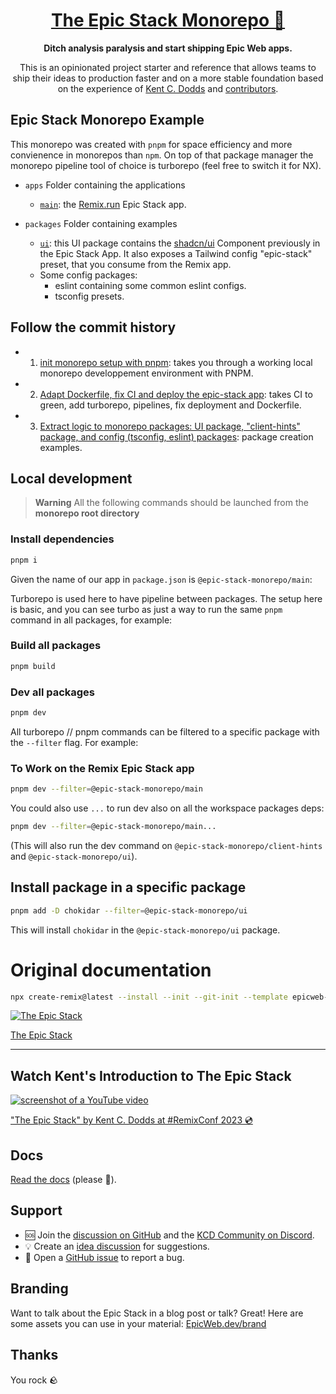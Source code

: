 <div align="center">
  <h1 align="center"><a href="https://www.epicweb.dev/epic-stack">The Epic Stack Monorepo 🚀</a></h1>
  <strong align="center">
    Ditch analysis paralysis and start shipping Epic Web apps.
  </strong>
  <p>
    This is an opinionated project starter and reference that allows teams to
    ship their ideas to production faster and on a more stable foundation based
    on the experience of <a href="https://kentcdodds.com">Kent C. Dodds</a> and
    <a href="https://github.com/epicweb-dev/epic-stack/graphs/contributors">contributors</a>.
  </p>
</div>

## Epic Stack Monorepo Example

This monorepo was created with `pnpm` for space efficiency and more convienence
in monorepos than `npm`. On top of that package manager the monorepo pipeline
tool of choice is turborepo (feel free to switch it for NX).

- `apps` Folder containing the applications
  - [`main`](https://github.com/PhilDL/epic-stack-monorepo/tree/main/apps/main):
    the [Remix.run](https://remix.run) Epic Stack app.
- `packages` Folder containing examples

  - [`ui`](https://github.com/PhilDL/epic-stack-monorepo/tree/main/packages/ui):
    this UI package contains the [shadcn/ui](https://ui.shadcn.com/) Component
    previously in the Epic Stack App. It also exposes a Tailwind config
    "epic-stack" preset, that you consume from the Remix app.
  - Some config packages:
    - eslint containing some common eslint configs.
    - tsconfig presets.

## Follow the commit history

- 1) [init monorepo setup with pnpm](https://github.com/PhilDL/epic-stack-monorepo/commit/5296754553ea26e6edcdde7b31b927403705620a): takes you through a working local monorepo developpement environment with PNPM.
- 2) [Adapt Dockerfile, fix CI and deploy the epic-stack app](https://github.com/PhilDL/epic-stack-monorepo/commit/a82486866507688025c84ae54bf6f05f71c73e3d): takes CI to green, add turborepo, pipelines, fix deployment and Dockerfile.
- 3) [Extract logic to monorepo packages: UI package, "client-hints" package, and config (tsconfig, eslint) packages](https://github.com/PhilDL/epic-stack-monorepo/commit/33997f9e47e41f6919990cb4dfcd098c65396a71): package creation examples.


## Local development

> **Warning** All the following commands should be launched from the **monorepo
> root directory**

### Install dependencies

```bash
pnpm i
```

Given the name of our app in `package.json` is `@epic-stack-monorepo/main`:

Turborepo is used here to have pipeline between packages. The setup here is
basic, and you can see turbo as just a way to run the same `pnpm` command in all
packages, for example:

### Build all packages

```bash
pnpm build
```

### Dev all packages

```bash
pnpm dev
```

All turborepo // pnpm commands can be filtered to a specific package with the
`--filter` flag. For example:

### To Work on the Remix Epic Stack app

```bash
pnpm dev --filter=@epic-stack-monorepo/main
```

You could also use `...` to run dev also on all the workspace packages deps:

```bash
pnpm dev --filter=@epic-stack-monorepo/main...
```

(This will also run the dev command on `@epic-stack-monorepo/client-hints` and
`@epic-stack-monorepo/ui`).

## Install package in a specific package

```bash
pnpm add -D chokidar --filter=@epic-stack-monorepo/ui
```

This will install `chokidar` in the `@epic-stack-monorepo/ui` package.

# Original documentation

```sh
npx create-remix@latest --install --init --git-init --template epicweb-dev/epic-stack
```

[![The Epic Stack](https://github-production-user-asset-6210df.s3.amazonaws.com/1500684/246885449-1b00286c-aa3d-44b2-9ef2-04f694eb3592.png)](https://www.epicweb.dev/epic-stack)

[The Epic Stack](https://www.epicweb.dev/epic-stack)

<hr />

## Watch Kent's Introduction to The Epic Stack

[![screenshot of a YouTube video](https://github-production-user-asset-6210df.s3.amazonaws.com/1500684/242088051-6beafa78-41c6-47e1-b999-08d3d3e5cb57.png)](https://www.youtube.com/watch?v=yMK5SVRASxM)

["The Epic Stack" by Kent C. Dodds at #RemixConf 2023 💿](https://www.youtube.com/watch?v=yMK5SVRASxM)

## Docs

[Read the docs](https://github.com/epicweb-dev/epic-stack/blob/main/docs)
(please 🙏).

## Support

- 🆘 Join the
  [discussion on GitHub](https://github.com/epicweb-dev/epic-stack/discussions)
  and the [KCD Community on Discord](https://kcd.im/discord).
- 💡 Create an
  [idea discussion](https://github.com/epicweb-dev/epic-stack/discussions/new?category=ideas)
  for suggestions.
- 🐛 Open a [GitHub issue](https://github.com/epicweb-dev/epic-stack/issues) to
  report a bug.

## Branding

Want to talk about the Epic Stack in a blog post or talk? Great! Here are some
assets you can use in your material:
[EpicWeb.dev/brand](https://epicweb.dev/brand)

## Thanks

You rock 🪨

